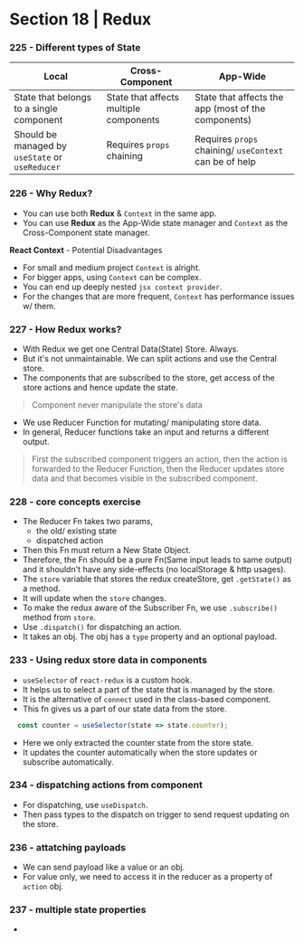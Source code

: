 # Section 18 | Redux

### 225 - Different types of State

| Local | Cross-Component | App-Wide |
| ------ | ------ | ------- |
| State that belongs to a single component | State that affects multiple components | State that affects the app (most of the components) |
| Should be managed by `useState` or `useReducer` | Requires `props` chaining | Requires `props` chaining/ `useContext` can be of help |

### 226 - Why Redux?

* You can use both **Redux** & `Context` in the same app. 
* You can use **Redux** as the App-Wide state manager and `Context` as the Cross-Component state manager.

**React Context** - Potential Disadvantages

* For small and medium project `Context` is alright.
* For bigger apps, using `Context` can be complex.
* You can end up deeply nested `jsx context provider`.
* For the changes that are more frequent, `Context` has performance issues w/ them.


### 227 - How Redux works?

* With Redux we get one Central Data(State) Store. Always.
* But it's not unmaintainable. We can split actions and use the Central store.
* The components that are subscribed to the store, get access of the store actions and hence update the state.

> Component never manipulate the store's data

* We use Reducer Function for mutating/ manipulating store data.
* In general, Reducer functions take an input and returns a different output.

> First the subscribed component triggers an action, then the action is forwarded to the Reducer Function, then the Reducer updates store data and that becomes visible in the subscribed component.


### 228 - core concepts exercise

* The Reducer Fn takes two params, 
	- the old/ existing state
	- dispatched action
* Then this Fn must return a New State Object.
* Therefore, the Fn should be a pure Fn(Same input leads to same output) and it shouldn't have any side-effects (no localStorage & http usages).
* The `store` variable that stores the redux createStore, get `.getState()` as a method. 
* It will update when the `store` changes.
* To make the redux aware of the Subscriber Fn, we use `.subscribe()` method from `store`.
* Use `.dispatch()` for dispatching an action. 
* It takes an obj. The obj has a `type` property and an optional payload.


### 233 - Using redux store data in components

* `useSelector` of `react-redux` is a custom hook.
* It helps us to select a part of the state that is managed by the store.
* It is the alternative of `connect` used in the class-based component.
* This fn gives us a part of our state data from the store.

```js
  const counter = useSelector(state => state.counter);
```

* Here we only extracted the counter state from the store state.
* It updates the counter automatically when the store updates or subscribe automatically.

### 234 - dispatching actions from component

* For dispatching, use `useDispatch`.
* Then pass types to the dispatch on trigger to send request updating on the store.


### 236 - attatching payloads

* We can send payload like a value or an obj.
* For value only, we need to access it in the reducer as a property of `action` obj.

### 237 - multiple state properties

* 






















